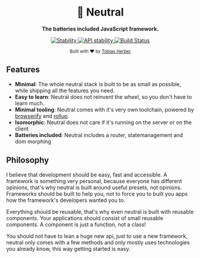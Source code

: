<h1 align="center">🚀 Neutral</h1>

<p align="center">
  <strong>The batteries included JavaScript framework.</strong>
</p>

<p align="center">
  <a href="https://nodejs.org/api/documentation.html#documentation_stability_index">
    <img src="https://img.shields.io/badge/stability-experimental-FF5722.svg?style=flat-square&colorA=000000"
      alt="Stability" />
  </a>
  <a href="https://github.com/herber/neutral">
    <img src="https://img.shields.io/badge/package-neutral-304FFE.svg?style=flat-square&colorA=000000"
      alt="API stability" />
  </a>
  <a href="https://travis-ci.org/herber/neutral">
    <img src="https://travis-ci.org/herber/neutral.svg?branch=master" alt="Build Status">
  </a>
</p>

<p align="center">
  <sub>Built with ❤︎ by <a href="https://twitter.com/tobiasherber_">Tobias Herber</a></sub>
</p>

## Features

 - __Minimal__: The whole neutral stack is built to be as small as possible, while shipping all the features you need.
 - __Easy to learn__: Neutral does not reinvent the wheel, so you don't have to learn much.
 - __Minimal tooling__: Neutral comes with it's very own toolchain, powered by [browserify](browserify.org) and [rollup](rollupjs.org).
 - __Isomorphic__: Neutral does not care if it's running on the server or on the client
 - __Batteries included__: Neutral includes a router, statemanagement and dom morphing

## Philosophy

I believe that development should be easy, fast and accessible. A framework is something very personal, because everyone has different opinions, that's why neutral is built around useful presets, not opinions. Frameworks should be built to help you, not to force you to built you apps how the framework's developers wanted you to.

Everything should be reusable, that's why even neutral is built with reusable components. Your applications should consist of small reusable components. A component is just a function, not a class!

You should not have to lean a huge new api, just to use a new framework, neutral only comes with a few methods and only mostly uses technologies you already know, this way getting started is easy.
